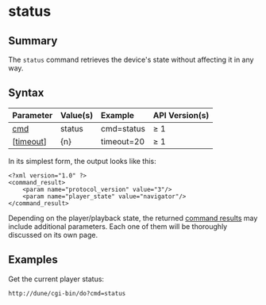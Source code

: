 # status #
## Summary ##

The `status` command retrieves the device's state without affecting it in any way.

## Syntax ##

| **Parameter**         | **Value(s)** | **Example**  | **API Version(s)** |
|:----------------------|:-------------|:-------------|:-------------------|
| [cmd](Cmd.md)           | status       | cmd=status   | ≥ 1                |
| [[timeout](Timeout.md)] | {n}          | timeout=20   | ≥ 1                |

In its simplest form, the output looks like this:

```
<?xml version="1.0" ?>
<command_result>
	<param name="protocol_version" value="3"/>
	<param name="player_state" value="navigator"/>
</command_result>
```

Depending on the player/playback state, the returned [command results](CommandResults.md) may include additional parameters. Each one of them will be thoroughly discussed on its own page.

## Examples ##

Get the current player status:

`http://dune/cgi-bin/do?cmd=status`